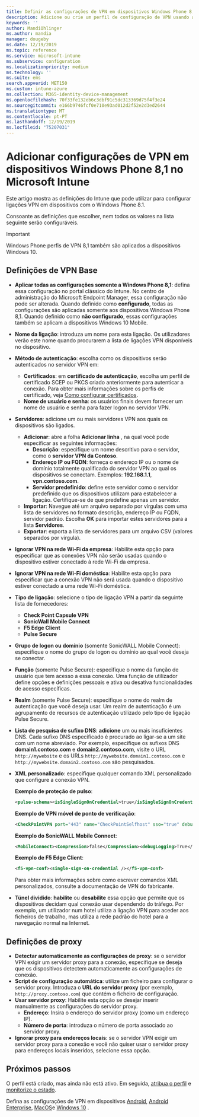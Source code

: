 ```yaml
---
title: Definir as configurações de VPN em dispositivos Windows Phone 8,1 no Microsoft Intune-Azure | Microsoft Docs
description: Adicione ou crie um perfil de configuração de VPN usando as definições de configuração de VPN (rede virtual privada), incluindo os detalhes da conexão e as configurações de proxy para incluir o endereço IP ou FQDN e a porta TCP em Microsoft Intune em dispositivos que executam o Windows Phone 8,1.
keywords: ''
author: MandiOhlinger
ms.author: mandia
manager: dougeby
ms.date: 12/19/2019
ms.topic: reference
ms.service: microsoft-intune
ms.subservice: configuration
ms.localizationpriority: medium
ms.technology: ''
ms.suite: ems
search.appverid: MET150
ms.custom: intune-azure
ms.collection: M365-identity-device-management
ms.openlocfilehash: 70f33fe132eb6c3dbf91c5dc313369d75f4f3e24
ms.sourcegitcommit: e166b9746fcf0e710e93ad012d2f52e2d3ed2644
ms.translationtype: MT
ms.contentlocale: pt-PT
ms.lasthandoff: 12/19/2019
ms.locfileid: "75207031"
---
```

# <a name="add-vpn-settings-on-windows-phone-81-devices-in-microsoft-intune"></a>Adicionar configurações de VPN em dispositivos Windows Phone 8,1 no Microsoft Intune



Este artigo mostra as definições do Intune que pode utilizar para configurar ligações VPN em dispositivos com o Windows Phone 8.1. 

Consoante as definições que escolher, nem todos os valores na lista seguinte serão configuráveis.

>[!IMPORTANT]
>Windows Phone perfis de VPN 8,1 também são aplicados a dispositivos Windows 10.

## <a name="base-vpn-settings"></a>Definições de VPN Base

- **Aplicar todas as configurações somente a Windows Phone 8,1**: defina essa configuração no portal clássico do Intune. No centro de administração do Microsoft Endpoint Manager, essa configuração não pode ser alterada. Quando definido como **configurado**, todas as configurações são aplicadas somente aos dispositivos Windows Phone 8,1. Quando definido como **não configurado**, essas configurações também se aplicam a dispositivos Windows 10 Mobile.
- **Nome da ligação**: introduza um nome para esta ligação. Os utilizadores verão este nome quando procurarem a lista de ligações VPN disponíveis no dispositivo.
- **Método de autenticação**: escolha como os dispositivos serão autenticados no servidor VPN em:
  - **Certificados**: em **certificado de autenticação**, escolha um perfil de certificado SCEP ou PKCS criado anteriormente para autenticar a conexão. Para obter mais informações sobre os perfis de certificado, veja [Como configurar certificados](../protect/certificates-configure.md).
  - **Nome de usuário e senha**: os usuários finais devem fornecer um nome de usuário e senha para fazer logon no servidor VPN.
- **Servidores**: adicione um ou mais servidores VPN aos quais os dispositivos são ligados.
  - **Adicionar**: abre a folha **Adicionar linha** , na qual você pode especificar as seguintes informações:
    - **Descrição**: especifique um nome descritivo para o servidor, como o **servidor VPN da Contoso**.
    - **Endereço IP ou FQDN**: forneça o endereço IP ou o nome de domínio totalmente qualificado do servidor VPN ao qual os dispositivos se conectam. Exemplos: **192.168.1.1**, **vpn.contoso.com**.
    - **Servidor predefinido**: define este servidor como o servidor predefinido que os dispositivos utilizam para estabelecer a ligação. Certifique-se de que predefine apenas um servidor.
  - **Importar**: Navegue até um arquivo separado por vírgulas com uma lista de servidores no formato descrição, endereço IP ou FQDN, servidor padrão. Escolha **OK** para importar estes servidores para a lista **Servidores**.
  - **Exportar**: exporta a lista de servidores para um arquivo CSV (valores separados por vírgula).

- **Ignorar VPN na rede Wi-Fi da empresa**: Habilite esta opção para especificar que as conexões VPN não serão usadas quando o dispositivo estiver conectado à rede Wi-Fi da empresa.
- **Ignorar VPN na rede Wi-Fi doméstica**: Habilite esta opção para especificar que a conexão VPN não será usada quando o dispositivo estiver conectado a uma rede Wi-Fi doméstica.

- **Tipo de ligação**: selecione o tipo de ligação VPN a partir da seguinte lista de fornecedores:
  - **Check Point Capsule VPN**
  - **SonicWall Mobile Connect**
  - **F5 Edge Client**
  - **Pulse Secure**

- **Grupo de logon ou domínio** (somente SonicWALL Mobile Connect): especifique o nome do grupo de logon ou domínio ao qual você deseja se conectar.
- **Função** (somente Pulse Secure): especifique o nome da função de usuário que tem acesso a essa conexão. Uma função de utilizador define opções e definições pessoais e ativa ou desativa funcionalidades de acesso específicas.
- **Realm** (somente Pulse Secure): especifique o nome do realm de autenticação que você deseja usar. Um realm de autenticação é um agrupamento de recursos de autenticação utilizado pelo tipo de ligação Pulse Secure.

- **Lista de pesquisa de sufixo DNS**: **adicione** um ou mais insuficientes DNS. Cada sufixo DNS especificado é procurado ao ligar-se a um site com um nome abreviado. Por exemplo, especifique os sufixos DNS **domain1.contoso.com** e **domain2.contoso.com**, visite o URL `http://mywebsite` e os URLs `http://mywebsite.domain1.contoso.com` e `http://mywebsite.domain2.contoso.com` são pesquisados.

- **XML personalizado**: especifique qualquer comando XML personalizado que configure a conexão VPN.

  **Exemplo de proteção de pulso**:

  ```xml
  <pulse-schema><isSingleSignOnCredential>true</isSingleSignOnCredential></pulse-schema>
  ```

  **Exemplo de VPN móvel de ponto de verificação**:

  ```xml
  <CheckPointVPN port="443" name="CheckPointSelfhost" sso="true" debug="3" />
  ```

  **Exemplo do SonicWALL Mobile Connect**:

  ```xml
  <MobileConnect><Compression>false</Compression><debugLogging>True</debugLogging><packetCapture>False</packetCapture></MobileConnect>
  ```

  **Exemplo de F5 Edge Client**:

  ```xml
  <f5-vpn-conf><single-sign-on-credential /></f5-vpn-conf>
  ```

  Para obter mais informações sobre como escrever comandos XML personalizados, consulte a documentação de VPN do fabricante.

- **Túnel dividido**: **habilite** ou **desabilite** essa opção que permite que os dispositivos decidam qual conexão usar dependendo do tráfego. Por exemplo, um utilizador num hotel utiliza a ligação VPN para aceder aos ficheiros de trabalho, mas utiliza a rede padrão do hotel para a navegação normal na Internet.

## <a name="proxy-settings"></a>Definições de proxy

- **Detectar automaticamente as configurações de proxy**: se o servidor VPN exigir um servidor proxy para a conexão, especifique se deseja que os dispositivos detectem automaticamente as configurações de conexão.
- **Script de configuração automática**: utilize um ficheiro para configurar o servidor proxy. Introduza o **URL do servidor proxy** (por exemplo, `http://proxy.contoso.com`) que contém o ficheiro de configuração.
- **Usar servidor proxy**: Habilite esta opção se desejar inserir manualmente as configurações do servidor proxy.
  - **Endereço**: Insira o endereço do servidor proxy (como um endereço IP).
  - **Número de porta**: introduza o número de porta associado ao servidor proxy.
- **Ignorar proxy para endereços locais**: se o servidor VPN exigir um servidor proxy para a conexão e você não quiser usar o servidor proxy para endereços locais inseridos, selecione essa opção.

## <a name="next-steps"></a>Próximos passos

O perfil está criado, mas ainda não está ativo. Em seguida, [atribua o perfil](device-profile-assign.md) e [monitorize o estado](device-profile-monitor.md).

Defina as configurações de VPN em dispositivos [Android](vpn-settings-android.md), [Android Enterprise](vpn-settings-android-enterprise.md), [MacOS](vpn-settings-macos.md)e [Windows 10](vpn-settings-windows-10.md) .

